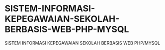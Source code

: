 # SISTEM-INFORMASI-KEPEGAWAIAN-SEKOLAH-BERBASIS-WEB-PHP-MYSQL
SISTEM INFORMASI KEPEGAWAIAN SEKOLAH BERBASIS WEB PHP/MYSQL
